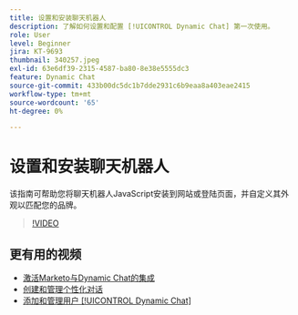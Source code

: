 ```yaml
---
title: 设置和安装聊天机器人
description: 了解如何设置和配置 [!UICONTROL Dynamic Chat] 第一次使用。
role: User
level: Beginner
jira: KT-9693
thumbnail: 340257.jpeg
exl-id: 63e6df39-2315-4587-ba80-8e38e5555dc3
feature: Dynamic Chat
source-git-commit: 433b00dc5dc1b7dde2931c6b9eaa8a403eae2415
workflow-type: tm+mt
source-wordcount: '65'
ht-degree: 0%

---
```


# 设置和安装聊天机器人

该指南可帮助您将聊天机器人JavaScript安装到网站或登陆页面，并自定义其外观以匹配您的品牌。

>[!VIDEO](https://video.tv.adobe.com/v/340257/?quality=12&learn=on)

## 更有用的视频

* [激活Marketo与Dynamic Chat的集成](marketo-integration.md)
* [创建和管理个性化对话](dialogue-management.md)
* [添加和管理用户 [!UICONTROL Dynamic Chat]](user-management.md)
